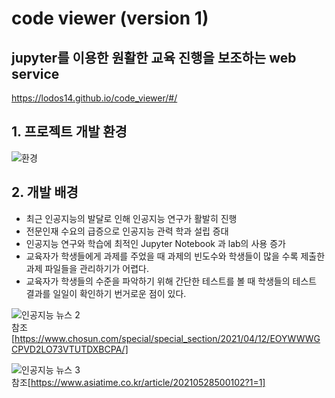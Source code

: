 # code viewer (version 1)
## jupyter를 이용한 원활한 교육 진행을 보조하는 web service
https://lodos14.github.io/code_viewer/#/

## 1. 프로젝트 개발 환경

![환경](https://user-images.githubusercontent.com/81665608/132659202-fb833cf7-59b8-420a-a136-2896a6b5b671.png)

## 2. 개발 배경
- 최근 인공지능의 발달로 인해 인공지능 연구가 활발히 진행
- 전문인재 수요의 급증으로 인공지능 관력 학과 설립 증대
- 인공지능 연구와 학습에 최적인 Jupyter Notebook 과 lab의 사용 증가
- 교육자가 학생들에게 과제를 주었을 때 과제의 빈도수와 학생들이 많을 수록 제출한 과제 파일들을 관리하기가 어렵다.
- 교육자가 학생들의 수준을 파악하기 위해 간단한 테스트를 볼 때 학생들의 테스트 결과를 일일이  확인하기  번거로운 점이 있다.

![인공지능 뉴스 2](https://user-images.githubusercontent.com/81665608/132664981-3f4cc865-bb8c-4193-9d9d-378012eeac30.png)<br>
참조[https://www.chosun.com/special/special_section/2021/04/12/EOYWWWGCPVD2LO73VTUTDXBCPA/]

![인공지능 뉴스 3](https://user-images.githubusercontent.com/81665608/132664988-3eb38aa0-75cb-439a-a448-a2a068afcf34.png)<br>
참조[https://www.asiatime.co.kr/article/20210528500102?1=1]
